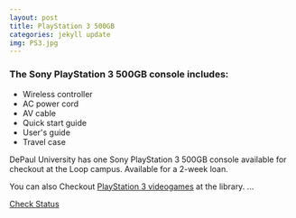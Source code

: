 ```yaml
---
layout: post
title: PlayStation 3 500GB
categories: jekyll update
img: PS3.jpg
---
```


### The Sony PlayStation 3 500GB console includes:

* Wireless controller
* AC power cord
* AV cable
* Quick start guide
* User's guide
* Travel case

DePaul University has one Sony PlayStation 3 500GB console  available for checkout at the Loop campus.
Available for a 2-week loan. 

You can also Checkout [PlayStation 3 videogames](https://vufind.carli.illinois.edu/vf-dpu/Search/Home?lookfor=ps3+games&type=all&start_over=1&submit=Find&search=new) at the library.
...

<a href="https://vufind.carli.illinois.edu/vf-dpu/Record/dpu_1254741" target="_blank" class="btn btn-primary btn-lg">Check Status</a>

